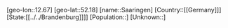 ﻿---
location: [52.18,12.67]
type: City
tags:
- geo/City


SpocWebEntityId: 33859
isDeleted: false
confidential: public

---
[geo-lon::12.67]
[geo-lat::52.18]
[name::Saaringen]
[Country::[[Germany]]]
[State:[[../../Brandenburg]]]]
[Population::]
[Unknown::]

